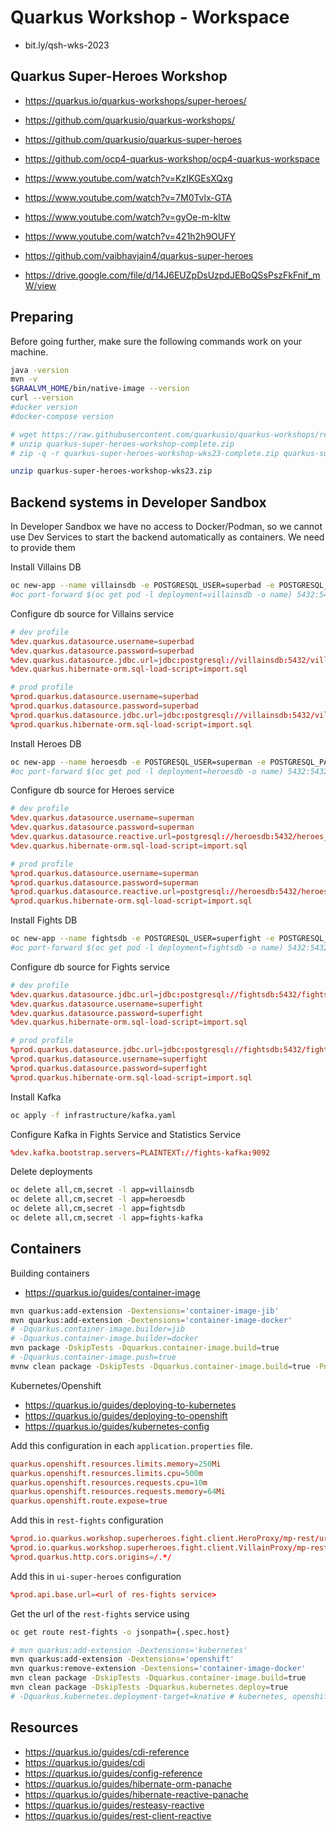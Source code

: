 # Quarkus Workshop - Workspace

- bit.ly/qsh-wks-2023

## Quarkus Super-Heroes Workshop

- https://quarkus.io/quarkus-workshops/super-heroes/
- https://github.com/quarkusio/quarkus-workshops/
- https://github.com/quarkusio/quarkus-super-heroes


- https://github.com/ocp4-quarkus-workshop/ocp4-quarkus-workspace


- https://www.youtube.com/watch?v=KzIKGEsXQxg
- https://www.youtube.com/watch?v=7M0Tvlx-GTA
- https://www.youtube.com/watch?v=gyOe-m-kltw
- https://www.youtube.com/watch?v=421h2h9OUFY
- https://github.com/vaibhavjain4/quarkus-super-heroes
- https://drive.google.com/file/d/14J6EUZpDsUzpdJEBoQSsPszFkFnif_mW/view


## Preparing

Before going further, make sure the following commands work on your machine.

```bash
java -version
mvn -v
$GRAALVM_HOME/bin/native-image --version
curl --version
#docker version
#docker-compose version
```

```bash
# wget https://raw.githubusercontent.com/quarkusio/quarkus-workshops/refs/heads/main/quarkus-workshop-super-heroes/dist/quarkus-super-heroes-workshop-complete.zip
# unzip quarkus-super-heroes-workshop-complete.zip
# zip -q -r quarkus-super-heroes-workshop-wks23-complete.zip quarkus-super-heroes/

unzip quarkus-super-heroes-workshop-wks23.zip
```

## Backend systems in Developer Sandbox

In Developer Sandbox we have no access to Docker/Podman, so we cannot use Dev Services to start the backend automatically as containers. We need to provide them

Install Villains DB

```bash
oc new-app --name villainsdb -e POSTGRESQL_USER=superbad -e POSTGRESQL_PASSWORD=superbad -e POSTGRESQL_DATABASE=villains_database postgresql:10-el8
#oc port-forward $(oc get pod -l deployment=villainsdb -o name) 5432:5432
```

Configure db source for Villains service

```conf
# dev profile
%dev.quarkus.datasource.username=superbad
%dev.quarkus.datasource.password=superbad
%dev.quarkus.datasource.jdbc.url=jdbc:postgresql://villainsdb:5432/villains_database
%dev.quarkus.hibernate-orm.sql-load-script=import.sql

# prod profile
%prod.quarkus.datasource.username=superbad
%prod.quarkus.datasource.password=superbad
%prod.quarkus.datasource.jdbc.url=jdbc:postgresql://villainsdb:5432/villains_database
%prod.quarkus.hibernate-orm.sql-load-script=import.sql
```

Install Heroes DB

```bash
oc new-app --name heroesdb -e POSTGRESQL_USER=superman -e POSTGRESQL_PASSWORD=superman -e POSTGRESQL_DATABASE=heroes_database postgresql:10-el8
#oc port-forward $(oc get pod -l deployment=heroesdb -o name) 5432:5432
```

Configure db source for Heroes service

```conf
# dev profile
%dev.quarkus.datasource.username=superman
%dev.quarkus.datasource.password=superman
%dev.quarkus.datasource.reactive.url=postgresql://heroesdb:5432/heroes_database
%dev.quarkus.hibernate-orm.sql-load-script=import.sql

# prod profile
%prod.quarkus.datasource.username=superman
%prod.quarkus.datasource.password=superman
%prod.quarkus.datasource.reactive.url=postgresql://heroesdb:5432/heroes_database
%prod.quarkus.hibernate-orm.sql-load-script=import.sql
```

Install Fights DB

```bash
oc new-app --name fightsdb -e POSTGRESQL_USER=superfight -e POSTGRESQL_PASSWORD=superfight -e POSTGRESQL_DATABASE=fights_database postgresql:10-el8
#oc port-forward $(oc get pod -l deployment=fightsdb -o name) 5432:5432
```

Configure db source for Fights service

```conf
# dev profile
%dev.quarkus.datasource.jdbc.url=jdbc:postgresql://fightsdb:5432/fights_database
%dev.quarkus.datasource.username=superfight
%dev.quarkus.datasource.password=superfight
%dev.quarkus.hibernate-orm.sql-load-script=import.sql

# prod profile
%prod.quarkus.datasource.jdbc.url=jdbc:postgresql://fightsdb:5432/fights_database
%prod.quarkus.datasource.username=superfight
%prod.quarkus.datasource.password=superfight
%prod.quarkus.hibernate-orm.sql-load-script=import.sql
```

Install Kafka

```bash
oc apply -f infrastructure/kafka.yaml
```

Configure Kafka in Fights Service and Statistics Service

```conf
%dev.kafka.bootstrap.servers=PLAINTEXT://fights-kafka:9092
```

Delete deployments

```bash
oc delete all,cm,secret -l app=villainsdb
oc delete all,cm,secret -l app=heroesdb
oc delete all,cm,secret -l app=fightsdb
oc delete all,cm,secret -l app=fights-kafka
```

## Containers

Building containers
- https://quarkus.io/guides/container-image

```bash
mvn quarkus:add-extension -Dextensions='container-image-jib'
mvn quarkus:add-extension -Dextensions='container-image-docker'
# -Dquarkus.container-image.builder=jib
# -Dquarkus.container-image.builder=docker
mvn package -DskipTests -Dquarkus.container-image.build=true
# -Dquarkus.container-image.push=true
mvnw clean package -DskipTests -Dquarkus.container-image.build=true -Pnative -Dquarkus.native.container-build=true
```

Kubernetes/Openshift
- https://quarkus.io/guides/deploying-to-kubernetes
- https://quarkus.io/guides/deploying-to-openshift
- https://quarkus.io/guides/kubernetes-config

Add this configuration in each `application.properties` file.

```conf
quarkus.openshift.resources.limits.memory=250Mi
quarkus.openshift.resources.limits.cpu=500m
quarkus.openshift.resources.requests.cpu=10m
quarkus.openshift.resources.requests.memory=64Mi
quarkus.openshift.route.expose=true
```
Add this in `rest-fights` configuration

```conf
%prod.io.quarkus.workshop.superheroes.fight.client.HeroProxy/mp-rest/url=http://rest-heroes
%prod.io.quarkus.workshop.superheroes.fight.client.VillainProxy/mp-rest/url=http://rest-villains
%prod.quarkus.http.cors.origins=/.*/
```

Add this in `ui-super-heroes` configuration

```conf
%prod.api.base.url=<url of res-fights service>
```

Get the url of the `rest-fights` service using

```bash
oc get route rest-fights -o jsonpath={.spec.host}
```

```bash
# mvn quarkus:add-extension -Dextensions='kubernetes'
mvn quarkus:add-extension -Dextensions='openshift'
mvn quarkus:remove-extension -Dextensions='container-image-docker'
mvn clean package -DskipTests -Dquarkus.container-image.build=true
mvn clean package -DskipTests -Dquarkus.kubernetes.deploy=true
# -Dquarkus.kubernetes.deployment-target=knative # kubernetes, openshift, knative, minikube
```


## Resources

- https://quarkus.io/guides/cdi-reference
- https://quarkus.io/guides/cdi
- https://quarkus.io/guides/config-reference
- https://quarkus.io/guides/hibernate-orm-panache
- https://quarkus.io/guides/hibernate-reactive-panache
- https://quarkus.io/guides/resteasy-reactive
- https://quarkus.io/guides/rest-client-reactive
